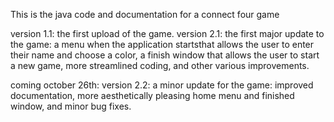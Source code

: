 This is the java code and documentation for a connect four game

version 1.1: the first upload of the game. 
version 2.1: the first major update to the game: a menu when the application startsthat allows 
             the user to enter their name and choose a color, a finish window that allows the 
             user to start a new game, more streamlined coding, and other various improvements.

coming october 26th:
version 2.2: a minor update for the game: improved documentation, more aesthetically pleasing
             home menu and finished window, and minor bug fixes.

